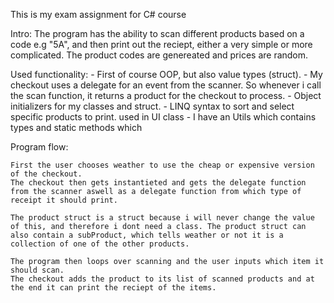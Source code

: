 This is my exam assignment for C# course

Intro:
    The program has the ability to scan different products based on a code e.g "5A",
    and then print out the reciept, either a very simple or more complicated.
    The product codes are genereated and prices are random.

Used functionality:
    - First of course OOP, but also value types (struct).
    - My checkout uses a delegate for an event from the scanner. So whenever i call the scan         function, it returns a product for the checkout to process.
    - Object initializers for my classes and struct.
    - LINQ syntax to sort and select specific products to print. used in UI class
    - I have an Utils which contains types and static methods which 

Program flow:

    First the user chooses weather to use the cheap or expensive version of the checkout.
    The checkout then gets instantieted and gets the delegate function from the scanner aswell as a delegate function from which type of receipt it should print.

    The product struct is a struct because i will never change the value of this, and therefore i dont need a class. The product struct can also contain a subProduct, which tells weather or not it is a collection of one of the other products.

    The program then loops over scanning and the user inputs which item it should scan. 
    The checkout adds the product to its list of scanned products and at the end it can print the reciept of the items.
